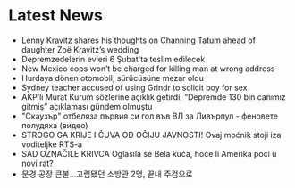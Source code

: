 # Latest News
-  Lenny Kravitz shares his thoughts on Channing Tatum ahead of daughter Zoë Kravitz’s wedding
-  Depremzedelerin evleri 6 Şubat'ta teslim edilecek
-  New Mexico cops won’t be charged for killing man at wrong address
-  Hurdaya dönen otomobil, sürücüsüne mezar oldu
-  Sydney teacher accused of using Grindr to solicit boy for sex
-  AKP’li Murat Kurum sözlerine açıklık getirdi. “Depremde 130 bin canımız gitmiş” açıklaması gündem olmuştu
-  "Скаузър" отбеляза първия си гол във ВЛ за Ливърпул - феновете полудяха (видео)
-  STROGO GA KRIJE I ČUVA OD OČIJU JAVNOSTI! Ovaj moćnik stoji iza voditeljke RTS-a
-  SAD OZNAČILE KRIVCA Oglasila se Bela kuća, hoće li Amerika poći u novi rat?
-  문경 공장 큰불…고립됐던 소방관 2명, 끝내 주검으로
